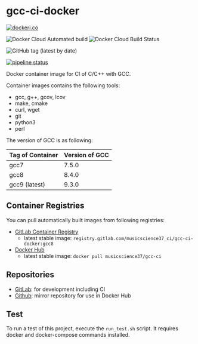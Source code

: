# gcc-ci-docker

[![dockeri.co](https://dockeri.co/image/musicscience37/gcc-ci)](https://hub.docker.com/r/musicscience37/gcc-ci)

![Docker Cloud Automated build](https://img.shields.io/docker/cloud/automated/musicscience37/gcc-ci)
![Docker Cloud Build Status](https://img.shields.io/docker/cloud/build/musicscience37/gcc-ci)

![GitHub tag (latest by date)](https://img.shields.io/github/v/tag/MusicScience37/gcc-ci-docker?label=latest)

[![pipeline status](https://gitlab.com/musicscience37_ci/gcc-ci-docker/badges/develop/pipeline.svg)](https://gitlab.com/musicscience37_ci/gcc-ci-docker/commits/develop)

Docker container image for CI of C/C++ with GCC.

Container images contains the following tools:

- gcc, g++, gcov, lcov
- make, cmake
- curl, wget
- git
- python3
- perl

The version of GCC is as following:

| Tag of Container | Version of GCC |
| :--------------- | :------------- |
| gcc7             | 7.5.0          |
| gcc8             | 8.4.0          |
| gcc9 (latest)    | 9.3.0          |

## Container Registries

You can pull automatically built images from following registries:

- [GitLab Container Registry](https://gitlab.com/musicscience37_ci/gcc-ci-docker/container_registry)
  - latest stable image: `registry.gitlab.com/musicscience37_ci/gcc-ci-docker:gcc8`
- [Docker Hub](https://hub.docker.com/r/musicscience37/gcc-ci)
  - latest stable image: `docker pull musicscience37/gcc-ci`

## Repositories

- [GitLab](https://gitlab.com/musicscience37_ci/gcc-ci-docker):
  for development including CI
- [Github](https://github.com/MusicScience37/gcc-ci-docker):
  mirror repository for use in Docker Hub

## Test

To run a test of this project, execute the `run_test.sh` script.
It requires docker and docker-compose commands installed.
